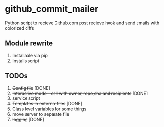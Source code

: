 github_commit_mailer
====================

Python script to recieve Github.com post recieve hook and send emails with colorized diffs 

## Module rewrite

1. Installable via pip
2. Installs script

## TODOs

1. ~~Config file~~ [DONE]
1. ~~Interactive mode - call with owner, repo,sha and recipients~~ [DONE]
1. service script
1. ~~Templates in external files~~ [DONE]
1. Class level variables for some things
1. move server to separate file
1. ~~logging~~ [DONE]

